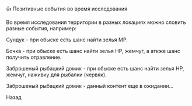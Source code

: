 👍 Позитивные события во время исследования

Во время исследования территории в разных локациях можно словить разные события, например:

Сундук - при обыске есть шанс найти зелья MP.

Бочка - при обыске есть шанс найти зелья HP, жемчуг, а аткже шанс получить отравление.

Заброшеный рыбацкий домик - при обыске есть шанс найти зелья HP, жемчуг, наживку для рыбалки (червяк).

Заброшеный рыбацкий домик - данный контент еще в ожидании...

Назад
